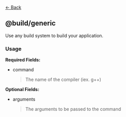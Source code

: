[<- Back](../index.md)

## @build/generic

Use any build system to build your application.

### Usage

**Required Fields:**

-   command
    > The name of the compiler (iex. g++)

**Optional Fields:**

-   arguments
    > The arguments to be passed to the command

